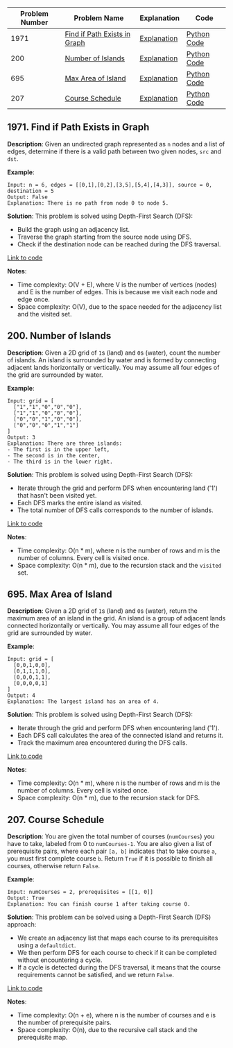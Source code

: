 | Problem Number | Problem Name | Explanation | Code |
|----------------|-------------------------|-------------------------------------|-----------------------------|
| 1971 | [Find if Path Exists in Graph](#1971-find-if-path-exists-in-graph) | [Explanation](#1971-find-if-path-exists-in-graph) | [Python Code](./1971_valid_path.py)       |
| 200  | [Number of Islands](#200-number-of-islands) | [Explanation](#200-number-of-islands) | [Python Code](./200_num_islands.py) |
| 695  | [Max Area of Island](#695-max-area-of-island) | [Explanation](#695-max-area-of-island) | [Python Code](./695_max_area_of_island.py)|
| 207  | [Course Schedule](#207-course-schedule) | [Explanation](#207-course-schedule) | [Python Code](./207_course_schedule.py)|

## 1971. Find if Path Exists in Graph

**Description**:
Given an undirected graph represented as `n` nodes and a list of edges, determine if there is a valid path between two given nodes, `src` and `dst`.

**Example**:
```plaintext
Input: n = 6, edges = [[0,1],[0,2],[3,5],[5,4],[4,3]], source = 0, destination = 5
Output: False
Explanation: There is no path from node 0 to node 5.
```

**Solution**:
This problem is solved using Depth-First Search (DFS):
- Build the graph using an adjacency list.
- Traverse the graph starting from the source node using DFS.
- Check if the destination node can be reached during the DFS traversal.

[Link to code](./1971_valid_path.py)

**Notes**:
- Time complexity: O(V + E), where V is the number of vertices (nodes) and E is the number of edges. This is because we visit each node and edge once.
- Space complexity: O(V), due to the space needed for the adjacency list and the visited set.

## 200. Number of Islands

**Description**:
Given a 2D grid of `1`s (land) and `0`s (water), count the number of islands. An island is surrounded by water and is formed by connecting adjacent lands horizontally or vertically. You may assume all four edges of the grid are surrounded by water.

**Example**:
```plaintext
Input: grid = [
  ["1","1","0","0","0"],
  ["1","1","0","0","0"],
  ["0","0","1","0","0"],
  ["0","0","0","1","1"]
]
Output: 3
Explanation: There are three islands: 
- The first is in the upper left,
- The second is in the center,
- The third is in the lower right.
```

**Solution**:
This problem is solved using Depth-First Search (DFS):
- Iterate through the grid and perform DFS when encountering land ('1') that hasn't been visited yet.
- Each DFS marks the entire island as visited.
- The total number of DFS calls corresponds to the number of islands.

[Link to code](./200_num_islands.py)

**Notes**:
- Time complexity: O(n * m), where n is the number of rows and m is the number of columns. Every cell is visited once.
- Space complexity: O(n * m), due to the recursion stack and the `visited` set.

## 695. Max Area of Island

**Description**:
Given a 2D grid of `1`s (land) and `0`s (water), return the maximum area of an island in the grid. An island is a group of adjacent lands connected horizontally or vertically. You may assume all four edges of the grid are surrounded by water.

**Example**:
```plaintext
Input: grid = [
  [0,0,1,0,0],
  [0,1,1,1,0],
  [0,0,0,1,1],
  [0,0,0,0,1]
]
Output: 4
Explanation: The largest island has an area of 4.
```

**Solution**:
This problem is solved using Depth-First Search (DFS):
- Iterate through the grid and perform DFS when encountering land ('1').
- Each DFS call calculates the area of the connected island and returns it.
- Track the maximum area encountered during the DFS calls.

[Link to code](./695_max_area_of_island.py)

**Notes**:
- Time complexity: O(n * m), where n is the number of rows and m is the number of columns. Every cell is visited once.
- Space complexity: O(n * m), due to the recursion stack for DFS.

## 207. Course Schedule

**Description**:
You are given the total number of courses (`numCourses`) you have to take, labeled from 0 to `numCourses-1`. You are also given a list of prerequisite pairs, where each pair `[a, b]` indicates that to take course `a`, you must first complete course `b`. Return `True` if it is possible to finish all courses, otherwise return `False`.

**Example**:
```plaintext
Input: numCourses = 2, prerequisites = [[1, 0]]
Output: True
Explanation: You can finish course 1 after taking course 0.
```

**Solution**:
This problem can be solved using a Depth-First Search (DFS) approach:
- We create an adjacency list that maps each course to its prerequisites using a `defaultdict`.
- We then perform DFS for each course to check if it can be completed without encountering a cycle.
- If a cycle is detected during the DFS traversal, it means that the course requirements cannot be satisfied, and we return `False`.

[Link to code](./207_course_schedule.py)

**Notes**:
- Time complexity: O(n + e), where n is the number of courses and e is the number of prerequisite pairs.
- Space complexity: O(n), due to the recursive call stack and the prerequisite map.